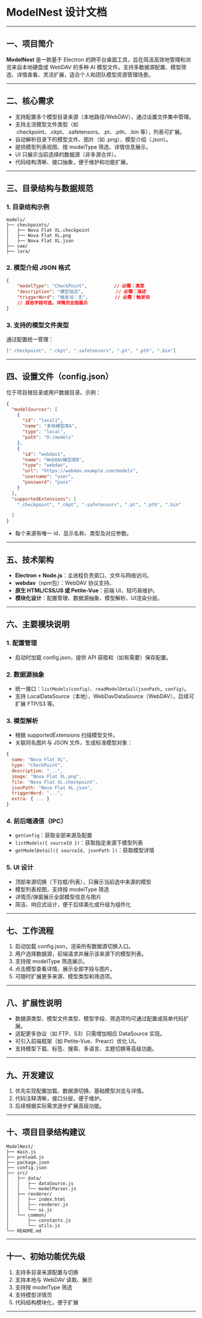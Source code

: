 # ModelNest 设计文档

---

## 一、项目简介

**ModelNest** 是一款基于 Electron 的跨平台桌面工具，旨在简洁高效地管理和浏览来自本地硬盘或 WebDAV 的多种 AI 模型文件。支持多数据源配置、模型筛选、详情查看、灵活扩展，适合个人和团队模型资源管理场景。

---

## 二、核心需求

- 支持配置多个模型目录来源（本地路径/WebDAV），通过设置文件集中管理。
- 支持主流模型文件类型（如 .checkpoint、.ckpt、.safetensors、.pt、.pth、.bin 等），列表可扩展。
- 自动解析目录下的模型文件、图片（如 .png）、模型介绍（.json）。
- 提供模型列表视图、按 modelType 筛选、详情信息展示。
- UI 只展示当前选择的数据源（非多源合并）。
- 代码结构清晰、接口抽象，便于维护和功能扩展。

---

## 三、目录结构与数据规范

### 1. 目录结构示例

```plaintext
models/
├── checkpoints/
│   ├── Nova Flat XL.checkpoint
│   ├── Nova Flat XL.png
│   ├── Nova Flat XL.json
├── vae/
├── lora/
```

### 2. 模型介绍 JSON 格式

```json
{
    "modelType": "CheckPoint",          // 必需：类型
    "description": "模型描述",            // 必需：描述
    "triggerWord": "触发词：无",          // 必需：触发词
    // 其他字段可选，详情页全部展示
}
```

### 3. 支持的模型文件类型

通过配置统一管理：

```json
[".checkpoint", ".ckpt", ".safetensors", ".pt", ".pth", ".bin"]
```

---

## 四、设置文件（config.json）

位于项目根目录或用户数据目录。示例：

```json
{
  "modelSources": [
    {
      "id": "local1",
      "name": "本地模型库A",
      "type": "local",
      "path": "D:/models"
    },
    {
      "id": "webdav1",
      "name": "WebDAV模型库B",
      "type": "webdav",
      "url": "https://webdav.example.com/models",
      "username": "user",
      "password": "pass"
    }
  ],
  "supportedExtensions": [
    ".checkpoint", ".ckpt", ".safetensors", ".pt", ".pth", ".bin"

  ]
}
```
- 每个来源有唯一 id、显示名称、类型及对应参数。

---

## 五、技术架构

- **Electron + Node.js**：主进程负责窗口、文件与网络访问。
- **webdav**（npm包）：WebDAV 协议支持。
- **原生 HTML/CSS/JS 或 Petite-Vue**：前端 UI，轻巧易维护。
- **模块化设计**：配置管理、数据源抽象、模型解析、UI渲染分层。

---

## 六、主要模块说明

### 1. 配置管理

- 启动时加载 config.json，提供 API 获取和（如有需要）保存配置。

### 2. 数据源抽象

- 统一接口：`listModels(config)`、`readModelDetail(jsonPath, config)`。
- 支持 LocalDataSource（本地）、WebDavDataSource（WebDAV），后续可扩展 FTP/S3 等。

### 3. 模型解析

- 根据 supportedExtensions 扫描模型文件。
- 关联同名图片与 JSON 文件，生成标准模型对象：

```js
{
  name: "Nova Flat XL",
  type: "CheckPoint",
  description: "...",
  image: "Nova Flat XL.png",
  file: "Nova Flat XL.checkpoint",
  jsonPath: "Nova Flat XL.json",
  triggerWord: "...",
  extra: { ... }
}
```

### 4. 前后端通信（IPC）

- `getConfig`：获取全部来源及配置
- `listModels({ sourceId })`：获取指定来源下模型列表
- `getModelDetail({ sourceId, jsonPath })`：获取模型详情

### 5. UI 设计

- 顶部来源切换（下拉框/列表），只展示当前选中来源的模型
- 模型列表视图，支持按 modelType 筛选
- 详情页/弹窗展示全部模型信息与图片
- 简洁、响应式设计，便于后续美化或升级为组件化

---

## 七、工作流程

1. 启动加载 config.json，渲染所有数据源切换入口。
2. 用户选择数据源，前端请求并展示该来源下的模型列表。
3. 支持按 modelType 筛选展示。
4. 点击模型查看详情，展示全部字段与图片。
5. 可随时扩展更多来源、模型类型和筛选项。

---

## 八、扩展性说明

- 数据源类型、模型文件类型、模型字段、筛选项均可通过配置或简单代码扩展。
- 适配更多协议（如 FTP、S3）只需增加相应 DataSource 实现。
- 可引入前端框架（如 Petite-Vue、Preact）优化 UI。
- 支持模型下载、标签、搜索、多语言、主题切换等高级功能。

---

## 九、开发建议

1. 优先实现配置加载、数据源切换、基础模型浏览与详情。
2. 代码注释清晰，接口分层，便于维护。
3. 后续根据实际需求逐步扩展高级功能。

---

## 十、项目目录结构建议

```plaintext
ModelNest/
├── main.js
├── preload.js
├── package.json
├── config.json
├── src/
│   ├── data/
│   │   ├── dataSource.js
│   │   └── modelParser.js
│   ├── renderer/
│   │   ├── index.html
│   │   ├── renderer.js
│   │   └── ui.js
│   └── common/
│       ├── constants.js
│       └── utils.js
└── README.md
```

---

## 十一、初始功能优先级

1. 支持多目录来源配置与切换
2. 支持本地与 WebDAV 读取、展示
3. 支持按 modelType 筛选
4. 支持模型详情页
5. 代码结构模块化，便于扩展

---